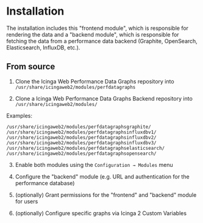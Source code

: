 # Installation

The installation includes this "frontend module", which is responsible for rendering the data
and a "backend module", which is responsible for fetching the data from a performance data backend (Graphite, OpenSearch, Elasticsearch, InfluxDB, etc.).

## From source

1. Clone the Icinga Web Performance Data Graphs repository into `/usr/share/icingaweb2/modules/perfdatagraphs`

2. Clone a Icinga Web Performance Data Graphs Backend repository into `/usr/share/icingaweb2/modules/`

Examples:

```
/usr/share/icingaweb2/modules/perfdatagraphsgraphite/
/usr/share/icingaweb2/modules/perfdatagraphsinfluxdbv1/
/usr/share/icingaweb2/modules/perfdatagraphsinfluxdbv2/
/usr/share/icingaweb2/modules/perfdatagraphsinfluxdbv3/
/usr/share/icingaweb2/modules/perfdatagraphselasticsearch/
/usr/share/icingaweb2/modules/perfdatagraphsopensearch/
```

3. Enable both modules using the `Configuration → Modules` menu

5. Configure the "backend" module (e.g. URL and authentication for the performance database)

5. (optionally) Grant permissions for the "frontend" and "backend" module for users

6. (optionally) Configure specific graphs via Icinga 2 Custom Variables
